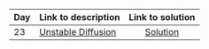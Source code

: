 | Day | Link to description | Link to solution
|:---|:---|:---:|
| 23 | [Unstable Diffusion](https://adventofcode.com/2022/day/23) | [Solution](https://github.com/versenyi98/advent-of-code-solutions/tree/main/Advent%20of%20Code/2022/Day%2023%20-%20Unstable%20Diffusion)|
